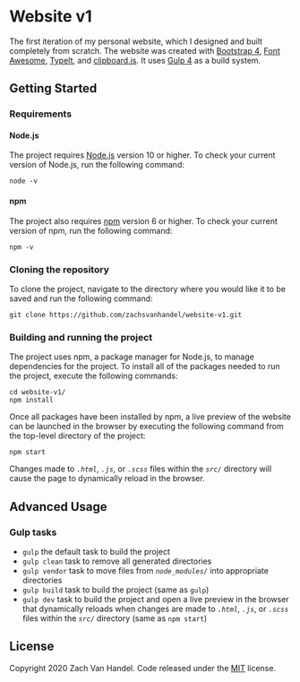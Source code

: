 # Website v1
The first iteration of my personal website, which I designed and built completely from scratch. The website was created with [Bootstrap 4](https://getbootstrap.com/), [Font Awesome](https://fontawesome.com/), [TypeIt](https://typeitjs.com/), and [clipboard.js](https://clipboardjs.com/). It uses [Gulp 4](https://gulpjs.com/) as a build system.

## Getting Started
### Requirements

#### Node.js
The project requires [Node.js](https://nodejs.org/) version 10 or higher. To check your current version of Node.js, run the following command:
```
node -v
```

#### npm
The project also requires [npm](https://www.npmjs.com/) version 6 or higher. To check your current version of npm, run the following command:
```
npm -v
```

### Cloning the repository
To clone the project, navigate to the directory where you would like it to be saved and run the following command:
```
git clone https://github.com/zachsvanhandel/website-v1.git
```

### Building and running the project
The project uses npm, a package manager for Node.js, to manage dependencies for the project. To install all of the packages needed to run the project, execute the following commands:
```
cd website-v1/
npm install
```

Once all packages have been installed by npm, a live preview of the website can be launched in the browser by executing the following command from the top-level directory of the project:
```
npm start
```

Changes made to *`.html`*, *`.js`*, or *`.scss`* files within the *`src/`* directory will cause the page to dynamically reload in the browser.

## Advanced Usage

### Gulp tasks
* `gulp` the default task to build the project
* `gulp clean` task to remove all generated directories
* `gulp vendor` task to move files from *`node_modules/`* into appropriate directories
* `gulp build` task to build the project (same as `gulp`)
* `gulp dev` task to build the project and open a live preview in the browser that dynamically reloads when changes are made to *`.html`*, *`.js`*, or *`.scss`* files within the *`src/`* directory (same as `npm start`)

## License
Copyright 2020 Zach Van Handel. Code released under the [MIT](LICENSE.md) license.
